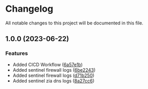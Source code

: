 # Changelog

All notable changes to this project will be documented in this file.

## 1.0.0 (2023-06-22)


### Features

* Added CICD Workflow ([6a57e1b](https://github.com/zscaler/terraform-azurerm-zia-sentinel-cloud-nss/commit/6a57e1b21afe859f479c80f73fe62feff0981a7a))
* Added sentinel firewall logs ([6be2243](https://github.com/zscaler/terraform-azurerm-zia-sentinel-cloud-nss/commit/6be2243f14730fadeffc324c691dd35477416305))
* Added sentinel firewall logs ([d71b250](https://github.com/zscaler/terraform-azurerm-zia-sentinel-cloud-nss/commit/d71b2502a86a362c18ab5eb1e94c12758373c344))
* Added sentinel zia dns logs ([8a27cc6](https://github.com/zscaler/terraform-azurerm-zia-sentinel-cloud-nss/commit/8a27cc6c1b67b947fcfc3b10d94f286e3d461b45))
